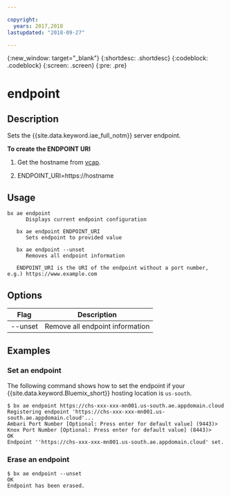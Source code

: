 ```yaml
---

copyright:
  years: 2017,2018
lastupdated: "2018-09-27"

---
```


<!-- Attribute definitions -->
{:new_window: target="_blank"}
{:shortdesc: .shortdesc}
{:codeblock: .codeblock}
{:screen: .screen}
{:pre: .pre}

# endpoint
## Description

Sets the {{site.data.keyword.iae_full_notm}} server endpoint.

**To create the ENDPOINT URI**
1. Get the hostname from [vcap](./Retrieve-service-credentials-and-service-end-points.html).

2. ENDPOINT_URI=https://hostname


## Usage

```
bx ae endpoint
      Displays current endpoint configuration

   bx ae endpoint ENDPOINT_URI
      Sets endpoint to provided value

   bx ae endpoint --unset
      Removes all endpoint information

   ENDPOINT_URI is the URI of the endpoint without a port number, e.g.) https://www.example.com
```

## Options

Flag    | Description
------- | -------------------------------
--unset | Remove all endpoint information

## Examples

### Set an endpoint

The following command shows how to set the endpoint if your {{site.data.keyword.Bluemix_short}} hosting location is `us-south`.

```
$ bx ae endpoint https://chs-xxx-xxx-mn001.us-south.ae.appdomain.cloud
Registering endpoint 'https://chs-xxx-xxx-mn001.us-south.ae.appdomain.cloud'...
Ambari Port Number [Optional: Press enter for default value] (9443)>
Knox Port Number [Optional: Press enter for default value] (8443)>
OK
Endpoint ''https://chs-xxx-xxx-mn001.us-south.ae.appdomain.cloud' set.
```

### Erase an endpoint

```
$ bx ae endpoint --unset
OK
Endpoint has been erased.
```

